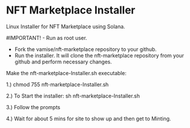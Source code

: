 # NFT Marketplace Installer
Linux Installer for NFT Marketplace using Solana.

#IMPORTANT! - Run as root user.

* Fork the vamise/nft-marketplace repository to your github.
* Run the installer. It will clone the nft-marketplace repository from your github and perform necessary changes.

Make the nft-marketplace-Installer.sh executable:

1.) chmod 755 nft-marketplace-Installer.sh 

2.) To Start the installer: sh nft-marketplace-Installer.sh

3.) Follow the prompts

4.) Wait for about 5 mins for site to show up and then get to Minting.

